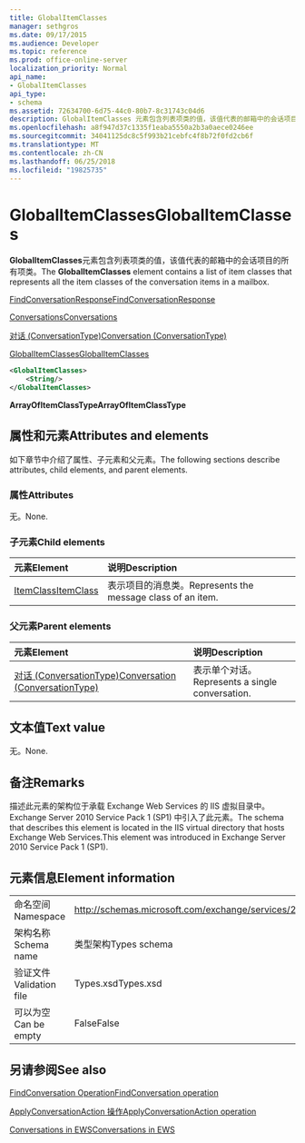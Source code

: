 ```yaml
---
title: GlobalItemClasses
manager: sethgros
ms.date: 09/17/2015
ms.audience: Developer
ms.topic: reference
ms.prod: office-online-server
localization_priority: Normal
api_name:
- GlobalItemClasses
api_type:
- schema
ms.assetid: 72634700-6d75-44c0-80b7-8c31743c04d6
description: GlobalItemClasses 元素包含列表项类的值，该值代表的邮箱中的会话项目的所有项类。
ms.openlocfilehash: a8f947d37c1335f1eaba5550a2b3a0aece0246ee
ms.sourcegitcommit: 34041125dc8c5f993b21cebfc4f8b72f0fd2cb6f
ms.translationtype: MT
ms.contentlocale: zh-CN
ms.lasthandoff: 06/25/2018
ms.locfileid: "19825735"
---
```

# <a name="globalitemclasses"></a><span data-ttu-id="c7473-103">GlobalItemClasses</span><span class="sxs-lookup"><span data-stu-id="c7473-103">GlobalItemClasses</span></span>

<span data-ttu-id="c7473-104">**GlobalItemClasses**元素包含列表项类的值，该值代表的邮箱中的会话项目的所有项类。</span><span class="sxs-lookup"><span data-stu-id="c7473-104">The **GlobalItemClasses** element contains a list of item classes that represents all the item classes of the conversation items in a mailbox.</span></span> 
  
[<span data-ttu-id="c7473-105">FindConversationResponse</span><span class="sxs-lookup"><span data-stu-id="c7473-105">FindConversationResponse</span></span>](findconversationresponse.md)
  
[<span data-ttu-id="c7473-106">Conversations</span><span class="sxs-lookup"><span data-stu-id="c7473-106">Conversations</span></span>](conversations-ex15websvcsotherref.md)
  
[<span data-ttu-id="c7473-107">对话 (ConversationType)</span><span class="sxs-lookup"><span data-stu-id="c7473-107">Conversation (ConversationType)</span></span>](conversation-conversationtype.md)
  
[<span data-ttu-id="c7473-108">GlobalItemClasses</span><span class="sxs-lookup"><span data-stu-id="c7473-108">GlobalItemClasses</span></span>](globalitemclasses.md)
  
```XML
<GlobalItemClasses>
    <String/>
</GlobalItemClasses>
```

 <span data-ttu-id="c7473-109">**ArrayOfItemClassType**</span><span class="sxs-lookup"><span data-stu-id="c7473-109">**ArrayOfItemClassType**</span></span>
## <a name="attributes-and-elements"></a><span data-ttu-id="c7473-110">属性和元素</span><span class="sxs-lookup"><span data-stu-id="c7473-110">Attributes and elements</span></span>

<span data-ttu-id="c7473-111">如下章节中介绍了属性、子元素和父元素。</span><span class="sxs-lookup"><span data-stu-id="c7473-111">The following sections describe attributes, child elements, and parent elements.</span></span>
  
### <a name="attributes"></a><span data-ttu-id="c7473-112">属性</span><span class="sxs-lookup"><span data-stu-id="c7473-112">Attributes</span></span>

<span data-ttu-id="c7473-113">无。</span><span class="sxs-lookup"><span data-stu-id="c7473-113">None.</span></span>
  
### <a name="child-elements"></a><span data-ttu-id="c7473-114">子元素</span><span class="sxs-lookup"><span data-stu-id="c7473-114">Child elements</span></span>

|<span data-ttu-id="c7473-115">**元素**</span><span class="sxs-lookup"><span data-stu-id="c7473-115">**Element**</span></span>|<span data-ttu-id="c7473-116">**说明**</span><span class="sxs-lookup"><span data-stu-id="c7473-116">**Description**</span></span>|
|:-----|:-----|
|[<span data-ttu-id="c7473-117">ItemClass</span><span class="sxs-lookup"><span data-stu-id="c7473-117">ItemClass</span></span>](itemclass.md) <br/> |<span data-ttu-id="c7473-118">表示项目的消息类。</span><span class="sxs-lookup"><span data-stu-id="c7473-118">Represents the message class of an item.</span></span>  <br/> |
   
### <a name="parent-elements"></a><span data-ttu-id="c7473-119">父元素</span><span class="sxs-lookup"><span data-stu-id="c7473-119">Parent elements</span></span>

|<span data-ttu-id="c7473-120">**元素**</span><span class="sxs-lookup"><span data-stu-id="c7473-120">**Element**</span></span>|<span data-ttu-id="c7473-121">**说明**</span><span class="sxs-lookup"><span data-stu-id="c7473-121">**Description**</span></span>|
|:-----|:-----|
|[<span data-ttu-id="c7473-122">对话 (ConversationType)</span><span class="sxs-lookup"><span data-stu-id="c7473-122">Conversation (ConversationType)</span></span>](conversation-conversationtype.md) <br/> |<span data-ttu-id="c7473-123">表示单个对话。</span><span class="sxs-lookup"><span data-stu-id="c7473-123">Represents a single conversation.</span></span>  <br/> |
   
## <a name="text-value"></a><span data-ttu-id="c7473-124">文本值</span><span class="sxs-lookup"><span data-stu-id="c7473-124">Text value</span></span>

<span data-ttu-id="c7473-125">无。</span><span class="sxs-lookup"><span data-stu-id="c7473-125">None.</span></span>
  
## <a name="remarks"></a><span data-ttu-id="c7473-126">备注</span><span class="sxs-lookup"><span data-stu-id="c7473-126">Remarks</span></span>

<span data-ttu-id="c7473-127">描述此元素的架构位于承载 Exchange Web Services 的 IIS 虚拟目录中。Exchange Server 2010 Service Pack 1 (SP1) 中引入了此元素。</span><span class="sxs-lookup"><span data-stu-id="c7473-127">The schema that describes this element is located in the IIS virtual directory that hosts Exchange Web Services.This element was introduced in Exchange Server 2010 Service Pack 1 (SP1).</span></span>
  
## <a name="element-information"></a><span data-ttu-id="c7473-128">元素信息</span><span class="sxs-lookup"><span data-stu-id="c7473-128">Element information</span></span>

|||
|:-----|:-----|
|<span data-ttu-id="c7473-129">命名空间</span><span class="sxs-lookup"><span data-stu-id="c7473-129">Namespace</span></span>  <br/> |http://schemas.microsoft.com/exchange/services/2006/types  <br/> |
|<span data-ttu-id="c7473-130">架构名称</span><span class="sxs-lookup"><span data-stu-id="c7473-130">Schema name</span></span>  <br/> |<span data-ttu-id="c7473-131">类型架构</span><span class="sxs-lookup"><span data-stu-id="c7473-131">Types schema</span></span>  <br/> |
|<span data-ttu-id="c7473-132">验证文件</span><span class="sxs-lookup"><span data-stu-id="c7473-132">Validation file</span></span>  <br/> |<span data-ttu-id="c7473-133">Types.xsd</span><span class="sxs-lookup"><span data-stu-id="c7473-133">Types.xsd</span></span>  <br/> |
|<span data-ttu-id="c7473-134">可以为空</span><span class="sxs-lookup"><span data-stu-id="c7473-134">Can be empty</span></span>  <br/> |<span data-ttu-id="c7473-135">False</span><span class="sxs-lookup"><span data-stu-id="c7473-135">False</span></span>  <br/> |
   
## <a name="see-also"></a><span data-ttu-id="c7473-136">另请参阅</span><span class="sxs-lookup"><span data-stu-id="c7473-136">See also</span></span>



[<span data-ttu-id="c7473-137">FindConversation Operation</span><span class="sxs-lookup"><span data-stu-id="c7473-137">FindConversation operation</span></span>](findconversation-operation.md)
  
[<span data-ttu-id="c7473-138">ApplyConversationAction 操作</span><span class="sxs-lookup"><span data-stu-id="c7473-138">ApplyConversationAction operation</span></span>](applyconversationaction-operation.md)


[<span data-ttu-id="c7473-139">Conversations in EWS</span><span class="sxs-lookup"><span data-stu-id="c7473-139">Conversations in EWS</span></span>](http://msdn.microsoft.com/library/91e64629-db6c-4c94-9dcb-d386232e8467%28Office.15%29.aspx)

